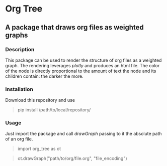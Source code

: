 # Org Tree
## A package that draws org files as weighted graphs
### Description
This package can be used to render the structure of org files as a weighted graph. The rendering leverages _plotly_ and produces an html file. The color of the node is directly proportional to the amount of text the node and its children contain: the darker the more.
### Installation
Download this repository and use
> pip install /path/to/local/repository/
### Usage
Just import the package and call _drawGraph_ passing to it the absolute path of an org file.
> import org_tree as ot

> ot.drawGraph("path/to/org/file.org", "file_encoding")
